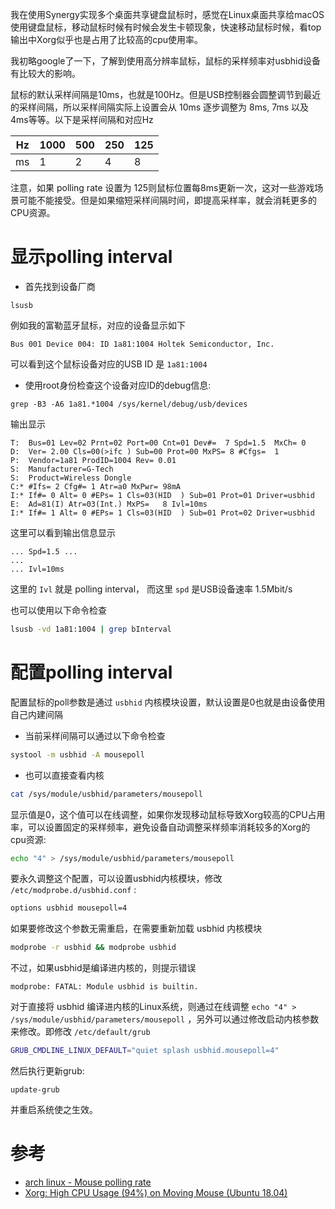 我在使用Synergy实现多个桌面共享键盘鼠标时，感觉在Linux桌面共享给macOS使用键盘鼠标，移动鼠标时候有时候会发生卡顿现象，快速移动鼠标时候，看top输出中Xorg似乎也是占用了比较高的cpu使用率。

我初略google了一下，了解到使用高分辨率鼠标，鼠标的采样频率对usbhid设备有比较大的影响。

鼠标的默认采样间隔是10ms，也就是100Hz。但是USB控制器会圆整调节到最近的采样间隔，所以采样间隔实际上设置会从 10ms 逐步调整为 8ms, 7ms 以及 4ms等等。以下是采样间隔和对应Hz

| Hz | 1000 | 500 | 250 | 125 |
| ---- | ---- | ---- | ---- | ---- |
| ms | 1 | 2 | 4 | 8 |

注意，如果 polling rate 设置为 125则鼠标位置每8ms更新一次，这对一些游戏场景可能不能接受。但是如果缩短采样间隔时间，即提高采样率，就会消耗更多的CPU资源。

# 显示polling interval

* 首先找到设备厂商

```
lsusb
```

例如我的富勒蓝牙鼠标，对应的设备显示如下

```
Bus 001 Device 004: ID 1a81:1004 Holtek Semiconductor, Inc.
```

可以看到这个鼠标设备对应的USB ID 是 `1a81:1004`

* 使用root身份检查这个设备对应ID的debug信息:

```
grep -B3 -A6 1a81.*1004 /sys/kernel/debug/usb/devices
```

输出显示

```
T:  Bus=01 Lev=02 Prnt=02 Port=00 Cnt=01 Dev#=  7 Spd=1.5  MxCh= 0
D:  Ver= 2.00 Cls=00(>ifc ) Sub=00 Prot=00 MxPS= 8 #Cfgs=  1
P:  Vendor=1a81 ProdID=1004 Rev= 0.01
S:  Manufacturer=G-Tech
S:  Product=Wireless Dongle
C:* #Ifs= 2 Cfg#= 1 Atr=a0 MxPwr= 98mA
I:* If#= 0 Alt= 0 #EPs= 1 Cls=03(HID  ) Sub=01 Prot=01 Driver=usbhid
E:  Ad=81(I) Atr=03(Int.) MxPS=   8 Ivl=10ms
I:* If#= 1 Alt= 0 #EPs= 1 Cls=03(HID  ) Sub=01 Prot=02 Driver=usbhid
```

这里可以看到输出信息显示

```
... Spd=1.5 ...
...
... Ivl=10ms
```

这里的 `Ivl` 就是 polling interval， 而这里 `spd` 是USB设备速率 1.5Mbit/s

也可以使用以下命令检查

```bash
lsusb -vd 1a81:1004 | grep bInterval
```

# 配置polling interval

配置鼠标的poll参数是通过 `usbhid` 内核模块设置，默认设置是0也就是由设备使用自己内建间隔

* 当前采样间隔可以通过以下命令检查

```bash
systool -m usbhid -A mousepoll
```

* 也可以直接查看内核

```bash
cat /sys/module/usbhid/parameters/mousepoll
```

显示值是0，这个值可以在线调整，如果你发现移动鼠标导致Xorg较高的CPU占用率，可以设置固定的采样频率，避免设备自动调整采样频率消耗较多的Xorg的cpu资源:

```bash
echo "4" > /sys/module/usbhid/parameters/mousepoll
```

要永久调整这个配置，可以设置usbhid内核模块，修改 `/etc/modprobe.d/usbhid.conf` :

```bash
options usbhid mousepoll=4
```

如果要修改这个参数无需重启，在需要重新加载 usbhid 内核模块

```bash
modprobe -r usbhid && modprobe usbhid
```

不过，如果usbhid是编译进内核的，则提示错误

```
modprobe: FATAL: Module usbhid is builtin.
```

对于直接将 usbhid 编译进内核的Linux系统，则通过在线调整 `echo "4" > /sys/module/usbhid/parameters/mousepoll` ，另外可以通过修改启动内核参数来修改。即修改 `/etc/default/grub`

```bash
GRUB_CMDLINE_LINUX_DEFAULT="quiet splash usbhid.mousepoll=4"     
```

然后执行更新grub:

```
update-grub
```

并重启系统使之生效。

# 参考

* [arch linux - Mouse polling rate](https://wiki.archlinux.org/index.php/Mouse_polling_rate)
* [Xorg: High CPU Usage (94%) on Moving Mouse (Ubuntu 18.04)](https://askubuntu.com/questions/1068538/xorg-high-cpu-usage-94-on-moving-mouse-ubuntu-18-04)